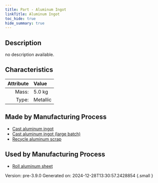 ```yaml
---
title: Part - Aluminum Ingot
linkTitle: Aluminum Ingot
toc_hide: true
hide_summary: true
---
```


## Description
no description available.

## Characteristics

| Attribute      | Value |
|--------:|:------|
|Mass:|5.0 kg|
|Type:|Metallic|

## Made by Manufacturing Process

- [Cast aluminum ingot](/docs/definitions/process/cast-aluminum-ingot)
- [Cast aluminum ingot (large batch)](/docs/definitions/process/cast-aluminum-ingot--large-batch-)
- [Recycle aluminum scrap](/docs/definitions/process/recycle-aluminum-scrap)

## Used by Manufacturing Process

- [Roll aluminum sheet](/docs/definitions/process/roll-aluminum-sheet)


Version: pre-3.9.0 Generated on: 2024-12-28T13:30:57.2428854
{.small }

